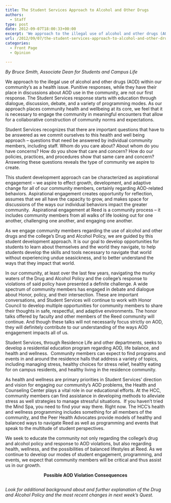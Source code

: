 ```yaml
---
title: The Student Services Approach to Alcohol and Other Drugs
authors: 
  - Staff
type: post
date: 2012-09-07T18:00:33+00:00
excerpt: 'We approach to the illegal use of alcohol and other drugs (AOD) within our community’s as a health issue. Punitive responses, while they have their place in discussions about AOD use in the community, are not our first response. The Student Services response starts with education through dialogue, discussion, debate, and a variety of programming modes. As our approach places community health and wellbeing at its core, we feel that it is necessary to engage the community in meaningful encounters that allow for a collaborative construction of community norms and expectations. '
url: /2012/09/07/the-student-services-approach-to-alcohol-and-other-drugs/
categories:
  - Front Page
  - Opinion

---
```

_By Bruce Smith, Associate Dean for Students and Campus Life_

We approach to the illegal use of alcohol and other drugs (AOD) within our community’s as a health issue. Punitive responses, while they have their place in discussions about AOD use in the community, are not our first response. The Student Services response starts with education through dialogue, discussion, debate, and a variety of programming modes. As our approach places community health and wellbeing at its core, we feel that it is necessary to engage the community in meaningful encounters that allow for a collaborative construction of community norms and expectations.

Student Services recognizes that there are important questions that have to be answered as we commit ourselves to this health and well being approach – questions that need be answered by individual community members, including staff. Whom do you care about? About whom do you have concerns? How do you show that care and concern? How do our policies, practices, and procedures show that same care and concern?  Answering these questions reveals the type of community we aspire to create.

This student development approach can be characterized as aspirational engagement – we aspire to effect growth, development, and adaptive change for all of our community members, certainly regarding AOD-related behaviors. Aspirational engagement creates opportunity for reflection, assumes that we all have the capacity to grow, and makes space for discussions of the ways our individual behaviors impact the greater community.  Aspirational engagement at Reed is a community process – it includes community members from all walks of life looking out for one another, challenging one another, and engaging one another.

As we engage community members regarding the use of alcohol and other drugs and the college’s Drug and Alcohol Policy, we are guided by this student development approach. It is our goal to develop opportunities for students to learn about themselves and the world they navigate, to help students develop the skills and tools necessary to navigate that world without experiencing undue seasickness, and to better understand the ways that they impact that world.

In our community, at least over the last few years, navigating the murky waters of the Drug and Alcohol Policy and the college’s response to violations of said policy have presented a definite challenge. A wide spectrum of community members has engaged in debate and dialogue about Honor, policy, and their intersection. These are important conversations, and Student Services will continue to work with Honor Council to develop multiple opportunities for community members to share their thoughts in safe, respectful, and adaptive environments. The honor talks offered by faculty and other members of the Reed community will continue. And though these talks will not necessarily focus strictly on AOD, they will definitely contribute to our understanding of the ways AOD engagement impacts all of us.

Student Services, through Residence Life and other departments, seeks to develop a residential education program regarding AOD, life balance, and health and wellness.  Community members can expect to find programs and events in and around the residence halls that address a variety of topics, including managing stress, healthy choices for stress relief, healthy eating for on campus residents, and healthy living in the residence community.

As health and wellness are primary priorities in Student Services’ direction and vision for engaging our community’s AOD problems, the Health and Counseling Center plays a vital role in our educational efforts. At the HCC, community members can find assistance in developing methods to alleviate stress as well strategies to manage stressful situations.  If you haven’t tried the Mind Spa, you need to find your way there. Right now. The HCC’s health and wellness programming includes something for all members of the community, and the Peer Health Advocates provide models of healthy and balanced ways to navigate Reed as well as programming and events that speak to the multitude of student perspectives.

We seek to educate the community not only regarding the college’s drug and alcohol policy and response to AOD violations, but also regarding health, wellness, and the possibilities of balanced lifestyles at Reed. As we continue to develop our modes of student engagement, programming, and events, we expect that community members will be critical and thus assist us in our growth.

<p style="text-align: center;">
  <strong>Possible AOD Violation Consequences</strong>
</p>

<a href="http://www.reedquest.org/2012/09/the-student-services-approach-to-alcohol-and-other-drugs/aod-table/" rel="attachment wp-att-1564"><img class="aligncenter size-full wp-image-1564" title="AOD table" src="https://i2.wp.com/www.reedquest.org/wp-content/uploads/2012/09/AOD-table.png?resize=522%2C557" alt="" data-recalc-dims="1" /></a>

_Look for additional background about and further explanation of the Drug and Alcohol Policy and the most recent changes in next week&#8217;s Quest._